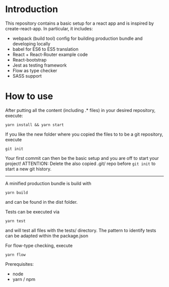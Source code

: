 # Introduction

This repository contains a basic setup for a react app and is inspired by create-react-app.
In particular, it includes:
* webpack (build tool) config for building production bundle and developing locally
* babel for ES6 to ES5 translation
* React + React-Router example code
* React-bootstrap
* Jest as testing framework
* Flow as type checker
* SASS support

# How to use

After putting all the content (including .* files) in your desired repository, execute:

```
yarn install && yarn start
```

If you like the new folder where you copied the files to to be a git repository, execute
```
git init
```
Your first commit can then be the basic setup and you are off to start your project!
ATTENTION: Delete the also copied .git/ repo before `git init` to start a new git history.

-----

A minified production bundle is build with
```
yarn build
```

and can be found in the dist folder.

Tests can be executed via

```
yarn test
```

and will test all files with the tests/ directory. The pattern to identify tests can be adapted
within the package.json

For flow-type checking, execute

```
yarn flow
```


Prerequisites:
- node
- yarn / npm
